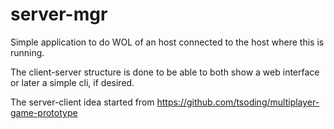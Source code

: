 # server-mgr

Simple application to do WOL of an host connected to the host where this is running.

The client-server structure is done to be able to both show a web interface or later a simple cli, if desired.

The server-client idea started from https://github.com/tsoding/multiplayer-game-prototype